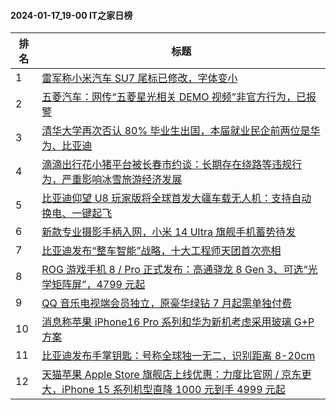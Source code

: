 #### 2024-01-17_19-00  IT之家日榜

| 排名 | 标题|
| --- | ---|
| 1 | [雷军称小米汽车 SU7 尾标已修改，字体变小](https://www.ithome.com/0/745/591.htm) |
| 2 | [五菱汽车：网传“五菱星光相关 DEMO 视频”非官方行为，已报警](https://www.ithome.com/0/745/572.htm) |
| 3 | [清华大学再次否认 80% 毕业生出国，本届就业民企前两位是华为、比亚迪](https://www.ithome.com/0/745/654.htm) |
| 4 | [滴滴出行花小猪平台被长春市约谈：长期存在绕路等违规行为，严重影响冰雪旅游经济发展](https://www.ithome.com/0/745/610.htm) |
| 5 | [比亚迪仰望 U8 玩家版将全球首发大疆车载无人机：支持自动换电、一键起飞](https://www.ithome.com/0/745/577.htm) |
| 6 | [新款专业摄影手柄入网，小米 14 Ultra 旗舰手机蓄势待发](https://www.ithome.com/0/745/667.htm) |
| 7 | [比亚迪发布“整车智能”战略，十大工程师天团首次亮相](https://www.ithome.com/0/745/602.htm) |
| 8 | [ROG 游戏手机 8 / Pro 正式发布：高通骁龙 8 Gen 3、可选“光学矩阵屏”，4799 元起](https://www.ithome.com/0/745/566.htm) |
| 9 | [QQ 音乐电视端会员独立，原豪华绿钻 7 月起需单独付费](https://www.ithome.com/0/745/672.htm) |
| 10 | [消息称苹果 iPhone16 Pro 系列和华为新机考虑采用玻璃 G+P 方案](https://www.ithome.com/0/745/709.htm) |
| 11 | [比亚迪发布手掌钥匙：号称全球独一无二，识别距离 8-20cm](https://www.ithome.com/0/745/575.htm) |
| 12 | [天猫苹果 Apple Store 旗舰店上线优惠：力度比官网 / 京东更大，iPhone 15 系列机型直降 1000 元到手 4999 元起](https://www.ithome.com/0/745/728.htm) |
